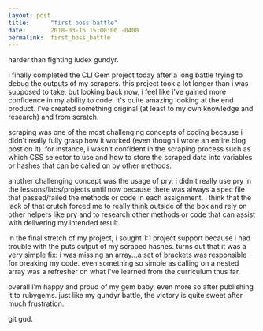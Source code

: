 ```yaml
---
layout: post
title:      "first boss battle"
date:       2018-03-16 15:00:00 -0400
permalink:  first_boss_battle
---
```


harder than fighting iudex gundyr.

i finally completed the CLI Gem project today after a long battle trying to debug the outputs of my scrapers. this project took a lot longer than i was supposed to take, but looking back now, i feel like i've gained more confidence in my ability to code. it's quite amazing looking at the end product. i've created something original (at least to my own knowledge and research) and from scratch.

scraping was one of the most challenging concepts of coding because i didn't really fully grasp how it worked (even though i wrote an entire blog post on it). for instance, i wasn't confident in the scraping process such as which CSS selector to use and how to store the scraped data into variables or hashes that can be called on by other methods.

another challenging concept was the usage of pry. i didn't really use pry in the lessons/labs/projects until now because there was always a spec file that passed/failed the methods or code in each assignment. i think that the lack of that crutch forced me to really think outside of the box and rely on other helpers like pry and to research other methods or code that can assist with delivering my intended result.

in the final stretch of my project, i sought 1:1 project support because i had trouble with the puts output of my scraped hashes. turns out that it was a very simple fix: i was missing an array...a set of brackets was responsible for breaking my code. even something so simple as calling on a nested array was a refresher on what i've learned from the curriculum thus far.

overall i'm happy and proud of my gem baby, even more so after publishing it to rubygems. just like my gundyr battle, the victory is quite sweet after much frustration.

git gud.
